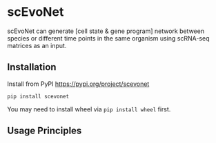 # scEvoNet
 scEvoNet can generate [cell state & gene program] network between species or different time points in the same organism using scRNA-seq matrices as an input.
 
## Installation
Install from PyPI <https://pypi.org/project/scevonet>

``pip install scevonet``

You may need to install wheel via ``pip install wheel`` first.

## Usage Principles


